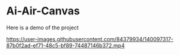 # Ai-Air-Canvas




Here is a demo of the project





https://user-images.githubusercontent.com/84379934/140097317-87b0f2ad-ef71-48c5-bf89-74487146b372.mp4

